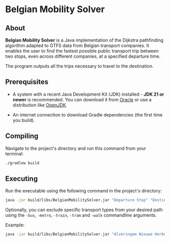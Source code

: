 # Belgian Mobility Solver

## About

**Belgian Mobility Solver** is a Java implementation of the Dijkstra pathfinding algorithm adapted to GTFS data from Belgian transport companies.
It enables the user to find the fastest possible public transport trip between two stops, even across different companies, at a specified departure time.

The program outputs all the trips necessary to travel to the destination.

## Prerequisites

- A system with a recent Java Development Kit (JDK) installed - **JDK 21 or newer** is recommended.
You can download it from [Oracle](https://www.oracle.com/be/java/technologies/downloads/) or use a distribution like [OpenJDK](https://openjdk.org/).

- An internet connection to download Gradle dependencies (the first time you build).

## Compiling

Navigate to the project's directory and run this command from your terminal:
```bash
./gradlew build
```

## Executing

Run the executable using the following command in the project's directory:
```bash
java -jar build/libs/BelgianMobilitySolver.jar "Departure Stop" "Destination Stop" "HH:mm:ss"
```

Optionally, you can exclude specific transport types from your desired path using the `-bus`, `-metro`, `-train`, `-tram` and `-walk` commandline arguments.

Example:
```bash
java -jar build/libs/BelgianMobilitySolver.jar "Alveringem Nieuwe Herberg" "Aubange" "10:30:00" -metro -tram
```
